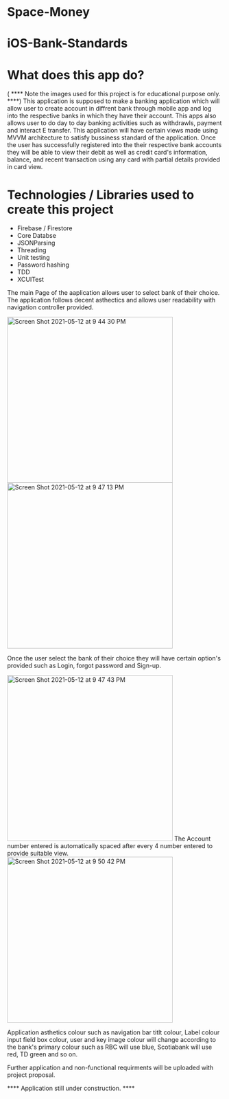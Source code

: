 # Space-Money


# iOS-Bank-Standards
# What does this app do? #
( **** Note the images used for this project is for educational purpose only. ****)
This application is supposed to make a banking application which will allow user to create account in diffrent bank through mobile app and log into the respective banks in which they have their account. This apps also allows user to do day to day banking activities such as withdrawls, payment and interact E transfer. This application will have certain views made using MVVM architecture to satisfy bussiness standard of the application. Once the user has successfully registered into the their respective bank accounts they will be able to view their debit as well as credit card's information, balance, and recent transaction using any card with partial details provided in card view.

# Technologies / Libraries used to create this project #
- Firebase / Firestore
- Core Databse
- JSONParsing
- Threading
- Unit testing
- Password hashing
- TDD
- XCUITest


The main Page of the aaplication allows user to select bank of their choice. The application follows decent asthectics and allows user readability with navigation controller provided.


<img width="386" alt="Screen Shot 2021-05-12 at 9 44 30 PM" src="https://user-images.githubusercontent.com/63312395/118065618-424ac100-b36b-11eb-8055-da41a57cf3e3.png">
<img width="386" alt="Screen Shot 2021-05-12 at 9 47 13 PM" src="https://user-images.githubusercontent.com/63312395/118065828-a077a400-b36b-11eb-9457-d444d1a6ba74.png">

Once the user select the bank of their choice they will have certain option's provided such as Login, forgot password and Sign-up.

<img width="386" alt="Screen Shot 2021-05-12 at 9 47 43 PM" src="https://user-images.githubusercontent.com/63312395/118065865-b4bba100-b36b-11eb-90bb-920e68354edf.png">
The Account number entered is automatically spaced after every 4 number entered to provide suitable view.<img width="386" alt="Screen Shot 2021-05-12 at 9 50 42 PM" src="https://user-images.githubusercontent.com/63312395/118066114-209e0980-b36c-11eb-83cf-c52c22e7eb68.png">

Application asthetics colour such as navigation bar titlt colour, Label colour input field box colour, user and key image colour will change according to the bank's primary colour such as RBC will use blue, Scotiabank will use red, TD green and so on.

Further application and non-functional requirments will be uploaded  with project proposal.


**** Application still under construction. ****
